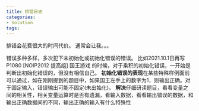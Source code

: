 ```yaml
---
title: 排错日志
categories:
- Solution
tags:
---
```



排错会花费很大的时间代价。
通常会让我。。。


错误多种多样，多次犯下未初始化或初始化错误的错误。
比如2021.10.1日再写P1080 [NOIP2012 提高组] 国王游戏 的时候，对于乘积的初始化错误，一开始是判断出初始化错误的，但没有相信自己。
**初始化错误的表现**在某些特殊样例面前可以通过，如在刚刚提到的题目中，如果国王左手上的数字为1，则输出正确。对于固定输入，错误输出可能不固定(未出始化)。
**解决**仔细研读题目，看看变量之间的相关性，相关变量运算时是否有遗漏，看输入数据，看看输出错误的数据，和输出正确数据间的不同，输出正确的输入有什么特殊性